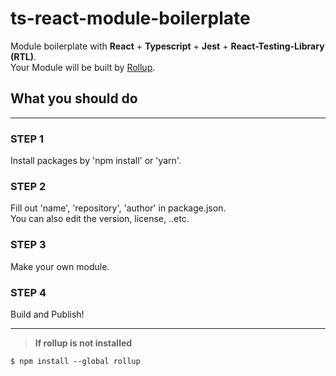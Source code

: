 # ts-react-module-boilerplate

Module boilerplate with **React** + **Typescript** + **Jest** + **React-Testing-Library (RTL)**.<br>
Your Module will be built by [Rollup](https://rollupjs.org/guide/en/).


## What you should do
---
### STEP 1
Install packages by 'npm install' or 'yarn'.

### STEP 2
Fill out 'name', 'repository', 'author' in package.json.<br>
You can also edit the version, license, ..etc.

### STEP 3
Make your own module.

### STEP 4
Build and Publish!

---
> **If rollup is not installed**

```
$ npm install --global rollup
```
